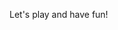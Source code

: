 Let's play and have fun!

<!---
TrtlMnky/JungleGym is a ✨ special ✨ repository because its `README.md` (this file) appears on your GitHub profile.
You can click the Preview link to take a look at your changes.
--->
